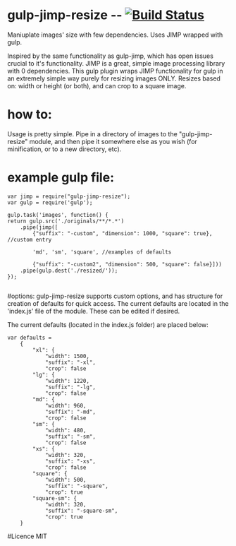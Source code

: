 # gulp-jimp-resize -- [![Build Status](https://travis-ci.org/CSKingMartin/gulp-jimp-resize.svg?branch=master)](https://travis-ci.org/CSKingMartin/gulp-jimp-resize)
Maniuplate images' size with few dependencies. Uses JIMP wrapped with gulp.

Inspired by the same functionality as gulp-jimp, which has open issues crucial to it's functionality. JIMP is a great, simple image processing library with 0 dependencies. This gulp plugin wraps JIMP functionality for gulp in an extremely simple way purely for resizing images ONLY. Resizes based on: width or height (or both), and can crop to a square image.

# how to:
Usage is pretty simple. Pipe in a directory of images to the "gulp-jimp-resize" module, and then pipe it somewhere else as you wish (for minification, or to a new directory, etc).

# example gulp file:
```
var jimp = require("gulp-jimp-resize");
var gulp = require('gulp');

gulp.task('images', function() {
return gulp.src('./originals/**/*.*')
	.pipe(jimp([
		{"suffix": "-custom", "dimension": 1000, "square": true}, //custom entry
	
		'md', 'sm', 'square', //examples of defaults
	
		{"suffix": "-custom2", "dimension": 500, "square": false}]))
	.pipe(gulp.dest('./resized/'));
});
		
```

#options:
gulp-jimp-resize supports custom options, and has structure for creation of defaults for quick access. The current defaults are located in the 'index.js' file of the module. These can be edited if desired. 

The current defaults (located in the index.js folder) are placed below:
```
var defaults =
	{
		"xl": {
			"width": 1500,
			"suffix": "-xl",
			"crop": false
		"lg": {
			"width": 1220,
			"suffix": "-lg",
			"crop": false
		"md": {
			"width": 960,
			"suffix": "-md",
			"crop": false
		"sm": {
			"width": 480,
			"suffix": "-sm",
			"crop": false
		"xs": {
			"width": 320,
			"suffix": "-xs",
			"crop": false
		"square": {
			"width": 500,
			"suffix": "-square",
			"crop": true
		"square-sm": {
			"width": 320,
			"suffix": "-square-sm",
			"crop": true
	}
```


#Licence
MIT

